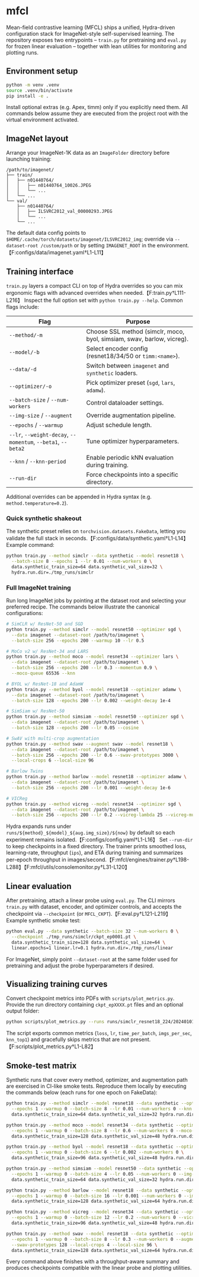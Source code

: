 # mfcl

Mean-field contrastive learning (MFCL) ships a unified, Hydra-driven
configuration stack for ImageNet-style self-supervised learning. The
repository exposes two entrypoints – `train.py` for pretraining and
`eval.py` for frozen linear evaluation – together with lean
utilities for monitoring and plotting runs.

## Environment setup

```bash
python -m venv .venv
source .venv/bin/activate
pip install -e .
```

Install optional extras (e.g. Apex, timm) only if you explicitly need
them. All commands below assume they are executed from the project
root with the virtual environment activated.

## ImageNet layout

Arrange your ImageNet-1K data as an `ImageFolder` directory before
launching training:

```
/path/to/imagenet/
├── train/
│   ├── n01440764/
│   │   ├── n01440764_10026.JPEG
│   │   └── ...
│   └── ...
└── val/
    ├── n01440764/
    │   ├── ILSVRC2012_val_00000293.JPEG
    │   └── ...
    └── ...
```

The default data config points to
`$HOME/.cache/torch/datasets/imagenet/ILSVRC2012_img`; override via
`--dataset-root /custom/path` or by setting `IMAGENET_ROOT` in the
environment.【F:configs/data/imagenet.yaml†L1-L11】

## Training interface

`train.py` layers a compact CLI on top of Hydra overrides so you can
mix ergonomic flags with advanced overrides when needed.【F:train.py†L111-L216】
Inspect the full option set with `python train.py --help`. Common flags
include:

| Flag | Purpose |
| --- | --- |
| `--method/-m` | Choose SSL method (simclr, moco, byol, simsiam, swav, barlow, vicreg). |
| `--model/-b` | Select encoder config (resnet18/34/50 or `timm:<name>`). |
| `--data/-d` | Switch between `imagenet` and `synthetic` loaders. |
| `--optimizer/-o` | Pick optimizer preset (`sgd`, `lars`, `adamw`). |
| `--batch-size` / `--num-workers` | Control dataloader settings. |
| `--img-size` / `--augment` | Override augmentation pipeline. |
| `--epochs` / `--warmup` | Adjust schedule length. |
| `--lr`, `--weight-decay`, `--momentum`, `--beta1`, `--beta2` | Tune optimizer hyperparameters. |
| `--knn` / `--knn-period` | Enable periodic kNN evaluation during training. |
| `--run-dir` | Force checkpoints into a specific directory. |

Additional overrides can be appended in Hydra syntax (e.g.
`method.temperature=0.2`).

### Quick synthetic shakeout

The synthetic preset relies on `torchvision.datasets.FakeData`, letting
you validate the full stack in seconds.【F:configs/data/synthetic.yaml†L1-L14】
Example command:

```bash
python train.py --method simclr --data synthetic --model resnet18 \
  --batch-size 8 --epochs 1 --lr 0.01 --num-workers 0 \
  data.synthetic_train_size=64 data.synthetic_val_size=32 \
  hydra.run.dir=./tmp_runs/simclr
```

### Full ImageNet training

Run long ImageNet jobs by pointing at the dataset root and selecting
your preferred recipe. The commands below illustrate the canonical
configurations:

```bash
# SimCLR w/ ResNet-50 and SGD
python train.py --method simclr --model resnet50 --optimizer sgd \
  --data imagenet --dataset-root /path/to/imagenet \
  --batch-size 256 --epochs 200 --warmup 10 --lr 0.5

# MoCo v2 w/ ResNet-34 and LARS
python train.py --method moco --model resnet34 --optimizer lars \
  --data imagenet --dataset-root /path/to/imagenet \
  --batch-size 256 --epochs 200 --lr 0.3 --momentum 0.9 \
  --moco-queue 65536 --knn

# BYOL w/ ResNet-18 and AdamW
python train.py --method byol --model resnet18 --optimizer adamw \
  --data imagenet --dataset-root /path/to/imagenet \
  --batch-size 128 --epochs 200 --lr 0.002 --weight-decay 1e-4

# SimSiam w/ ResNet-50
python train.py --method simsiam --model resnet50 --optimizer sgd \
  --data imagenet --dataset-root /path/to/imagenet \
  --batch-size 128 --epochs 200 --lr 0.05 --cosine

# SwAV with multi-crop augmentation
python train.py --method swav --augment swav --model resnet18 \
  --data imagenet --dataset-root /path/to/imagenet \
  --batch-size 256 --epochs 200 --lr 0.6 --swav-prototypes 3000 \
  --local-crops 6 --local-size 96

# Barlow Twins
python train.py --method barlow --model resnet18 --optimizer adamw \
  --data imagenet --dataset-root /path/to/imagenet \
  --batch-size 256 --epochs 200 --lr 0.001 --weight-decay 1e-6

# VICReg
python train.py --method vicreg --model resnet34 --optimizer sgd \
  --data imagenet --dataset-root /path/to/imagenet \
  --batch-size 256 --epochs 200 --lr 0.2 --vicreg-lambda 25 --vicreg-mu 25 --vicreg-nu 1
```

Hydra expands runs under `runs/${method}_${model}_${aug.img_size}/${now}`
by default so each experiment remains isolated.【F:configs/config.yaml†L1-L16】
Set `--run-dir` to keep checkpoints in a fixed directory. The trainer
prints smoothed loss, learning-rate, throughput (`ips`), and ETA during
training and summarizes per-epoch throughput in images/second.【F:mfcl/engines/trainer.py†L198-L288】【F:mfcl/utils/consolemonitor.py†L31-L120】

## Linear evaluation

After pretraining, attach a linear probe using `eval.py`. The
CLI mirrors `train.py` with dataset, encoder, and optimizer controls,
and accepts the checkpoint via `--checkpoint` (or `MFCL_CKPT`).【F:eval.py†L121-L219】
Example synthetic smoke test:

```bash
python eval.py --data synthetic --batch-size 32 --num-workers 0 \
  --checkpoint ./tmp_runs/simclr/ckpt_ep0001.pt \
  data.synthetic_train_size=128 data.synthetic_val_size=64 \
  linear.epochs=1 linear.lr=0.1 hydra.run.dir=./tmp_runs/linear
```

For ImageNet, simply point `--dataset-root` at the same folder used for
pretraining and adjust the probe hyperparameters if desired.

## Visualizing training curves

Convert checkpoint metrics into PDFs with `scripts/plot_metrics.py`.
Provide the run directory containing `ckpt_epXXXX.pt` files and an
optional output folder:

```bash
python scripts/plot_metrics.py --runs runs/simclr_resnet18_224/20240101_120000 --out plots/simclr
```

The script exports common metrics (`loss`, `lr`, `time_per_batch`,
`imgs_per_sec`, `knn_top1`) and gracefully skips metrics that are not
present.【F:scripts/plot_metrics.py†L1-L82】

## Smoke-test matrix

Synthetic runs that cover every method, optimizer, and augmentation
path are exercised in CI-like smoke tests. Reproduce them locally by
executing the commands below (each runs for one epoch on FakeData):

```bash
python train.py --method simclr --model resnet18 --data synthetic --optimizer sgd \
  --epochs 1 --warmup 0 --batch-size 8 --lr 0.01 --num-workers 0 --knn --knn-period 1 \
  data.synthetic_train_size=64 data.synthetic_val_size=32 hydra.run.dir=./tmp_runs/simclr

python train.py --method moco --model resnet34 --data synthetic --optimizer lars \
  --epochs 1 --warmup 0 --batch-size 8 --lr 0.6 --num-workers 0 --moco-queue 2048 \
  data.synthetic_train_size=128 data.synthetic_val_size=48 hydra.run.dir=./tmp_runs/moco

python train.py --method byol --model resnet18 --data synthetic --optimizer adamw \
  --epochs 1 --warmup 0 --batch-size 6 --lr 0.002 --num-workers 0 \
  data.synthetic_train_size=96 data.synthetic_val_size=48 hydra.run.dir=./tmp_runs/byol

python train.py --method simsiam --model resnet50 --data synthetic --optimizer sgd \
  --epochs 1 --warmup 0 --batch-size 4 --lr 0.05 --num-workers 0 --img-size 224 \
  data.synthetic_train_size=64 data.synthetic_val_size=32 hydra.run.dir=./tmp_runs/simsiam

python train.py --method barlow --model resnet18 --data synthetic --optimizer adamw \
  --epochs 1 --warmup 0 --batch-size 16 --lr 0.001 --num-workers 0 --img-size 196 \
  data.synthetic_train_size=128 data.synthetic_val_size=64 hydra.run.dir=./tmp_runs/barlow

python train.py --method vicreg --model resnet34 --data synthetic --optimizer sgd \
  --epochs 1 --warmup 0 --batch-size 12 --lr 0.2 --num-workers 0 --vicreg-lambda 15 \
  data.synthetic_train_size=96 data.synthetic_val_size=48 hydra.run.dir=./tmp_runs/vicreg

python train.py --method swav --model resnet18 --data synthetic --optimizer sgd \
  --epochs 1 --warmup 0 --batch-size 8 --lr 0.3 --num-workers 0 --augment swav \
  --swav-prototypes 128 --local-crops 4 --local-size 96 \
  data.synthetic_train_size=128 data.synthetic_val_size=64 hydra.run.dir=./tmp_runs/swav
```

Every command above finishes with a throughput-aware summary and
produces checkpoints compatible with the linear probe and plotting
utilities.
